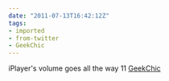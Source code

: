 ```yaml
---
date: "2011-07-13T16:42:12Z"
tags:
- imported
- from-twitter
- GeekChic
---
```

iPlayer's volume goes all the way 11 [GeekChic](/tags/geekchic)
